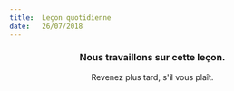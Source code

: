 ```yaml
---
title:  Leçon quotidienne
date:   26/07/2018
---
```


### <center>Nous travaillons sur cette leçon.</center>
<center>Revenez plus tard, s'il vous plaît.</center>